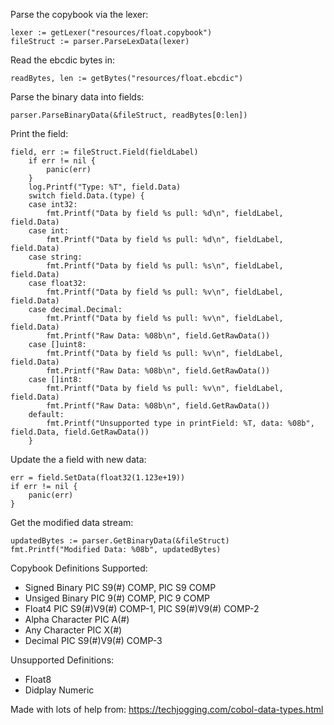    
Parse the copybook via the lexer:

```
lexer := getLexer("resources/float.copybook")
fileStruct := parser.ParseLexData(lexer)    
```

Read the ebcdic bytes in:

```
readBytes, len := getBytes("resources/float.ebcdic")
```

Parse the binary data into fields:

```
parser.ParseBinaryData(&fileStruct, readBytes[0:len])
```

Print the field:
```
field, err := fileStruct.Field(fieldLabel)
	if err != nil {
		panic(err)
	}
	log.Printf("Type: %T", field.Data)
	switch field.Data.(type) {
	case int32:
		fmt.Printf("Data by field %s pull: %d\n", fieldLabel, field.Data)
	case int:
		fmt.Printf("Data by field %s pull: %d\n", fieldLabel, field.Data)
	case string:
		fmt.Printf("Data by field %s pull: %s\n", fieldLabel, field.Data)
	case float32:
		fmt.Printf("Data by field %s pull: %v\n", fieldLabel, field.Data)
	case decimal.Decimal:
		fmt.Printf("Data by field %s pull: %v\n", fieldLabel, field.Data)
		fmt.Printf("Raw Data: %08b\n", field.GetRawData())
	case []uint8:
		fmt.Printf("Data by field %s pull: %v\n", fieldLabel, field.Data)
		fmt.Printf("Raw Data: %08b\n", field.GetRawData())
	case []int8:
		fmt.Printf("Data by field %s pull: %v\n", fieldLabel, field.Data)
		fmt.Printf("Raw Data: %08b\n", field.GetRawData())
	default:
		fmt.Printf("Unsupported type in printField: %T, data: %08b", field.Data, field.GetRawData())
	}
```

Update the a field with new data:

```
err = field.SetData(float32(1.123e+19))
if err != nil {
	panic(err)
}
```

Get the modified data stream:

```
updatedBytes := parser.GetBinaryData(&fileStruct)
fmt.Printf("Modified Data: %08b", updatedBytes)
```

Copybook Definitions Supported:
* Signed Binary     PIC S9(#) COMP, PIC S9 COMP
* Unsiged Binary    PIC 9(#) COMP, PIC 9 COMP
* Float4			PIC S9(#)V9(#) COMP-1, PIC S9(#)V9(#) COMP-2
* Alpha Character   PIC A(#)
* Any Character		PIC X(#)
* Decimal			PIC S9(#)V9(#) COMP-3


Unsupported Definitions:
* Float8
* Didplay Numeric

Made with lots of help from: https://techjogging.com/cobol-data-types.html